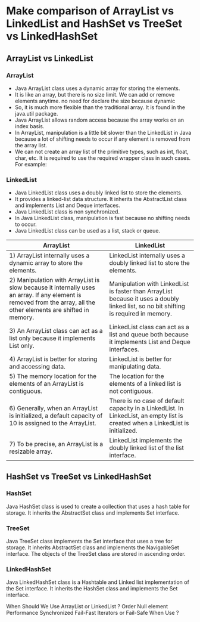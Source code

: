 # Make comparison of ArrayList vs LinkedList and HashSet vs TreeSet vs LinkedHashSet

## ArrayList vs LinkedList

### ArrayList

- Java ArrayList class uses a dynamic array for storing the elements.
- It is like an array, but there is no size limit. We can add or remove elements anytime.
  no need for declare the size because dynamic
- So, it is much more flexible than the traditional array. It is found in the java.util package.
  <!-- Java ArrayList class can contain duplicate elements. -->
  <!-- Java ArrayList class maintains insertion order. -->
  <!-- Java ArrayList class is non synchronized. -->
- Java ArrayList allows random access because the array works on an index basis.
- In ArrayList, manipulation is a little bit slower than the LinkedList in Java because a lot of shifting needs to occur if any element is removed from the array list.
- We can not create an array list of the primitive types, such as int, float, char, etc. It is required to use the required wrapper class in such cases. For example:

### LinkedList

- Java LinkedList class uses a doubly linked list to store the elements.
- It provides a linked-list data structure. It inherits the AbstractList class and implements List and Deque interfaces.
- Java LinkedList class is non synchronized.
- In Java LinkedList class, manipulation is fast because no shifting needs to occur.
- Java LinkedList class can be used as a list, stack or queue.


| ArrayList                                                                                                                                                           | LinkedList                                                                                                                            |
| ------------------------------------------------------------------------------------------------------------------------------------------------------------------- | ------------------------------------------------------------------------------------------------------------------------------------- |
| 1) ArrayList internally uses a dynamic array to store the elements.                                                                                                 | LinkedList internally uses a doubly linked list to store the elements.                                                                |
| 2) Manipulation with ArrayList is slow because it internally uses an array. If any element is removed from the array, all the other elements are shifted in memory. | Manipulation with LinkedList is faster than ArrayList because it uses a doubly linked list, so no bit shifting is required in memory. |
| 3) An ArrayList class can act as a list only because it implements List only.                                                                                       | LinkedList class can act as a list and queue both because it implements List and Deque interfaces.                                    |
| 4) ArrayList is better for storing and accessing data.                                                                                                              | LinkedList is better for manipulating data.                                                                                           |
| 5) The memory location for the elements of an ArrayList is contiguous.                                                                                              | The location for the elements of a linked list is not contiguous.                                                                     |
| 6) Generally, when an ArrayList is initialized, a default capacity of 10 is assigned to the ArrayList.                                                              | There is no case of default capacity in a LinkedList. In LinkedList, an empty list is created when a LinkedList is initialized.       |
| 7) To be precise, an ArrayList is a resizable array.                                                                                                                | LinkedList implements the doubly linked list of the list interface.                                                                   |

## HashSet vs TreeSet vs LinkedHashSet

### HashSet
Java HashSet class is used to create a collection that uses a hash table for storage. It inherits the AbstractSet class and implements Set interface.

### TreeSet
Java TreeSet class implements the Set interface that uses a tree for storage. It inherits AbstractSet class and implements the NavigableSet interface. The objects of the TreeSet class are stored in ascending order.

### LinkedHashSet
Java LinkedHashSet class is a Hashtable and Linked list implementation of the Set interface. It inherits the HashSet class and implements the Set interface.

When Should We Use ArrayList or LinkedList ?
Order
Null element
Performance
Synchronized
Fail-Fast Iterators or Fail-Safe
When Use ?



